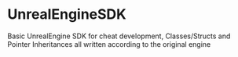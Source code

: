 # UnrealEngineSDK
Basic UnrealEngine SDK for cheat development, Classes/Structs and Pointer Inheritances all written according to the original engine
